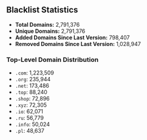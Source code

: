 ## Blacklist Statistics

- **Total Domains:** 2,791,376
- **Unique Domains:** 2,791,376
- **Added Domains Since Last Version:** 798,407
- **Removed Domains Since Last Version:** 1,028,947

### Top-Level Domain Distribution

-  `.com`: 1,223,509
-  `.org`: 235,944
-  `.net`: 173,486
-  `.top`: 88,240
-  `.shop`: 72,896
-  `.xyz`: 72,305
-  `.io`: 62,071
-  `.ru`: 56,779
-  `.info`: 50,024
-  `.pl`: 48,637
